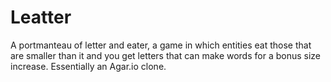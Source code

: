 # Leatter
A portmanteau of letter and eater, a game in which entities eat those that are smaller than it and you get letters that can make words for a bonus size increase.
Essentially an Agar.io clone.
